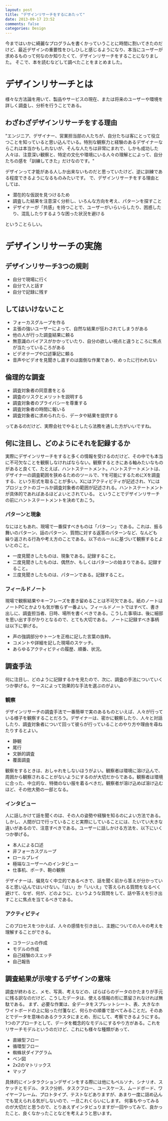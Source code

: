 ```yaml
---
layout: post
title: "デザインリサーチをするにあたって"
date: 2013-09-17 23:52
comments: false
categories: Design
---
```


今まではいかに綺麗なプログラムを書くかっていうことに時間に割いてきたのだけど、最近デザインの重要性をひしひしと感じるようになり、本当にユーザーが求めるものって何なのか知りたくて、デザインリサーチをすることになりました。
そこで、本を読むなどして調べたことをまとめました。

# デザインリサーチとは
様々な方法論を用いて、製品やサービスの現在、または将来のユーザーや環境を詳しく調査し、分析を行うことである。

## わざわざデザインリサーチをする理由
"エンジニア、デザイナー、営業担当部の人たちが、自分たちは客にとって役立つことを知っていると思い込んでいる。特別な観察力と経験のあるデザイナーならこれは本当かもしれないが、そんな人たちは非常にまれで、しかも成功した人々は、注意深い観察と、特定の文化や環境にいる人々の理解とによって、自分たちの感を「訓練してきた」だけなのです。"

デザインって才能がある人しか出来ないものだと思っていたけど、逆に訓練である程度できるようになるものみたいです。
で、デザインリサーチをする理由としては、

- 潜在的な仮説を見つけるため
- 調査した結果を注意深く分析し、いろんな方向を考え、パターンを探すこと
- デザイナーが「共感」を持つことで、ユーザーがいらいらしたり、困惑したり、混乱したりするような困った状況を避ける

ということらしい。

# デザインリサーチの実施

## デザインリサーチ3つの規則
- 自分で現場に行く
- 自分で人と話す
- 自分で記録に残す

## してはいけないこと
- フォーカスグループを作る
 - 主張の強いユーザーによって、自然な結果が狂わされてしまうがある
- 他の人が行った調査結果に頼る
 - 無意識のバイアスがかかっていたり、自分の欲しい視点と違うところに焦点が当たっているころがある
- ビデオテープや口述筆記に頼る
 - 音声やビデオを見聞きし直すのは面倒な作業であり、めったに行われない

## 倫理的な調査
- 調査対象者の同意書をとる
- 調査のリスクとメリットを説明する
- 調査対象者のプライバシーを尊重する
- 調査対象者の時間に報いる
- 調査対象者に求められたら、データや結果を提供する

ってあるのだけど、実際会社でやるとしたら法務を通した方がいいですね。

## 何に注目し、どのようにそれを記録するか
実際にデザインリサーチをすると多くの情報を受けるのだけど、その中でも本当に不可欠なことを観察しなければならない。観察するときにある軸みたいなものがあると良くて、たとえば、ハントステートメント。ハントステートメントは、デザイナーの調査範囲を狭めるためのツールで、Yを可能にするためにXを調査する、という形式を取ることが多い。Xにはアクティビティが記述され、Yにはプロジェクトのゴールか調査対象者の範囲が記述される。ハントステートメントが具体的であればあるほどよいとされている。
ということでデザインリサーチの前にハントステートメントを決めておこう。

### パターンと現象
なにはともあれ、現場で一番探すべきものは「パターン」である。これは、振る舞いのパターン、話のパターン、質問に対する返答のパターンなど、なんども　繰り返される行為や考え方のことである。以下のルールに基づいて観察するとよいとのこと。

- 一度見聞きしたものは、現象である。記録すること。
- 二度見聞きしたものは、偶然か、もしくはパターンの始まりである。記録すること。
- 三度見聞きしたものは、パターンである。記録すること。

### フィールドノート
現場で観察結果やキーフレーズを書き留めることは不可欠である。紙のノートはノートPCとかよりも気が散らず一番よい。フィールドノートではすべて、書き出しに、調査担当者、日時、場所を書くべきである。こうした事項は、後に細部を思い出す手がかりとなるので、とても大切である。
ノートに記録すべき事柄は以下に挙げる。

- 声の強調部分やトーンを正格に記した言葉の抜粋。
- コメントや詳細を記した現場のスケッチ。
- あらゆるアクティビティの履歴、順番、状況。

## 調査手法

何に注目し、どのように記録するかを見たので、次に、調査の手法についていくつか挙げる。ケースによって効果的な手法を選ぶのがよい。

### 観察
デザインリサーチの調査手法で一番簡単で実のあるものといえば、人々が行っている様子を観察することだろう。デザイナーは、密かに観察したり、人々と対話したり、調査対象者について回って彼らが行っていることのやり方や理由を尋ねたりするとよい。

- 静観
- 尾行
- 文脈的調査
- 覆面調査

観察をするときは、おしゃれをしないほうがよい。観察者は環境に溶け込んで、周囲から観察されることがないようにするのが大切だからである。観察者は環境に合った、中立的な、特徴のない服を着るべきだ。観察者が溶け込めば溶け込むほど、その他大勢の一部となる。

### インタビュー
人に話しかけて話を聞くのは、その人の姿勢や経験を知るのによい方法である。しかし、人間が口で行っていることと実際にしていることには、たいてい大きな違いがあるので、注意すべきである。ユーザーに話しかける方法を、以下にいくつか挙げる。

- 本人による口述
- 非フォーカスグループ
- ロールプレイ
- 極端なユーザーへのインタビュー
- 仕事机、ポーチ、鞄の観察

デザイナーは、偏見なく中立的であるべきで、話を聞く前から答えが分かっていると思い込んではいけない。「はい」か「いいえ」で答えられる質問をなるべく避けて、なぜ、何が、どのように、というような質問をして、話や答えを引き出すことに焦点を当てるべきである。

### アクティビティ
このプロセスをつかえば、人々の感情を引き出し、主題についての人々の考えを理解することができる。

- コラージュの作成
- モデルの作成
- 自己経験のスエッチ
- 自己報告

## 調査結果が示唆するデザインの意味
調査が終わると、メモ、写真、考えなどの、ばらばらのデータのかたまりが手元に残る訳なのだけど、こうしたデータは、使える情報の形に蒸留されなければ無駄である。
まず、必要な作業は、全データをスプレットシート、表、大きなホワイトボードの上に貼った付箋など、何らかの順番で並べてみることだ。そのあとでデータを意味のあるクラスタにまとめ、形にして、考察できるようにする。
1つのアプローチとして、データを概念的なモデルにするやり方がある。これをリサーチモデルというのだけど、これにも様々な種類があって、

- 直線型フロー
- 循環型フロー
- 蜘蛛状ダイアグラム
- ベン図
- 2x2のマトリックス
- マップ

具体的にインタラクションデザインをする際には他にもペルソナ、シナリオ、スケッチとモデル、タスク分析、タスクフロー、ユースケース、ムードボード、ワイヤーフレーム、プロトタイプ、テストなどありますが、あまり一度に詰め込んでも覚えられる気がしないので、一旦これくらいにします。
何事もやってみるのが大切だと思うので、とりあえずインタビュりますが一回やってみて、良かったこと、良くなかったことなどを考えようと思います。
